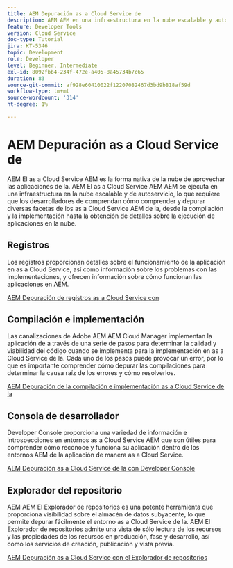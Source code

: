 ```yaml
---
title: AEM Depuración as a Cloud Service de
description: AEM AEM en una infraestructura en la nube escalable y autoservicio, lo que requiere que los desarrolladores de la comprendan cómo comprender y depurar diversas facetas de la as a Cloud Service AEM, desde la compilación y la implementación hasta la obtención de detalles sobre la ejecución de aplicaciones en la nube.
feature: Developer Tools
version: Cloud Service
doc-type: Tutorial
jira: KT-5346
topic: Development
role: Developer
level: Beginner, Intermediate
exl-id: 8092fbb4-234f-472e-a405-8a45734b7c65
duration: 83
source-git-commit: af928e60410022f12207082467d3bd9b818af59d
workflow-type: tm+mt
source-wordcount: '314'
ht-degree: 1%

---
```


# AEM Depuración as a Cloud Service de

AEM El as a Cloud Service AEM es la forma nativa de la nube de aprovechar las aplicaciones de la. AEM El as a Cloud Service AEM AEM se ejecuta en una infraestructura en la nube escalable y de autoservicio, lo que requiere que los desarrolladores de comprendan cómo comprender y depurar diversas facetas de los as a Cloud Service AEM de la, desde la compilación y la implementación hasta la obtención de detalles sobre la ejecución de aplicaciones en la nube.

## Registros

Los registros proporcionan detalles sobre el funcionamiento de la aplicación en as a Cloud Service, así como información sobre los problemas con las implementaciones, y ofrecen información sobre cómo funcionan las aplicaciones en AEM.

[AEM Depuración de registros as a Cloud Service con](./logs.md)

## Compilación e implementación

Las canalizaciones de Adobe AEM AEM Cloud Manager implementan la aplicación de a través de una serie de pasos para determinar la calidad y viabilidad del código cuando se implementa para la implementación en as a Cloud Service de la. Cada uno de los pasos puede provocar un error, por lo que es importante comprender cómo depurar las compilaciones para determinar la causa raíz de los errores y cómo resolverlos.

[AEM Depuración de la compilación e implementación as a Cloud Service de la](./build-and-deployment.md)

## Consola de desarrollador

Developer Console proporciona una variedad de información e introspecciones en entornos as a Cloud Service AEM que son útiles para comprender cómo reconoce y funciona su aplicación dentro de los entornos AEM de la aplicación de manera as a Cloud Service.

[AEM Depuración as a Cloud Service de la con Developer Console](./developer-console.md)

## Explorador del repositorio

AEM AEM El Explorador de repositorios es una potente herramienta que proporciona visibilidad sobre el almacén de datos subyacente, lo que permite depurar fácilmente el entorno as a Cloud Service de la. AEM El Explorador de repositorios admite una vista de sólo lectura de los recursos y las propiedades de los recursos en producción, fase y desarrollo, así como los servicios de creación, publicación y vista previa.

[AEM Depuración as a Cloud Service con el Explorador de repositorios](./repository-browser.md)
